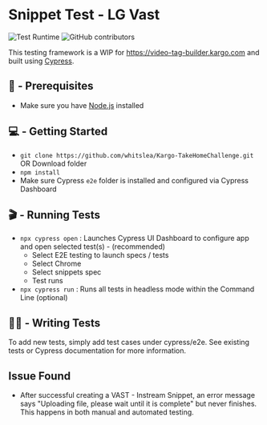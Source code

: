 # Snippet Test - LG Vast
![Test Runtime]() ![GitHub contributors]()

This testing framework is a WIP for https://video-tag-builder.kargo.com and built using [Cypress](https://www.cypress.io).

## 📌 - Prerequisites
- Make sure you have [Node.js](https://nodejs.org/en/download/) installed

## 💻 - Getting Started 
- `git clone https://github.com/whitslea/Kargo-TakeHomeChallenge.git` OR Download folder
- `npm install`
- Make sure Cypress `e2e` folder is installed and configured via Cypress Dashboard

## 🎬 - Running Tests
- `npx cypress open` : Launches Cypress UI Dashboard to configure app and open selected test(s) - (recommended)
  * Select E2E testing to launch specs / tests
  * Select Chrome
  * Select snippets spec
  * Test runs
- `npx cypress run` : Runs all tests in headless mode within the Command Line (optional)

## ✍🏿 - Writing Tests

To add new tests, simply add test cases under cypress/e2e. See existing tests or Cypress documentation for more information.

## Issue Found
- After successful creating a VAST - Instream Snippet, an error message says "Uploading file, please wait until it is complete" but never finishes. This happens in both manual and automated testing.
